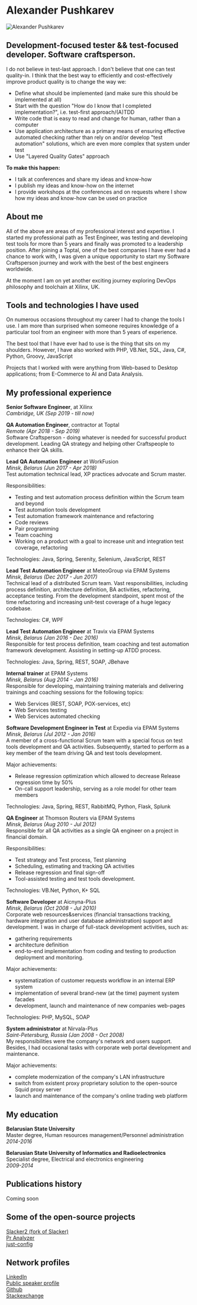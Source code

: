 # Alexander Pushkarev
![Alexander Pushkarev](photo.png)

## Development-focused tester && test-focused developer. Software craftsperson.

I do not believe in test-last approach. I don't believe that one can test quality-in. I think that the best way to efficiently and cost-effectively improve product quality is to change the way we:
  -  Define what should be implemented (and make sure this should be implemented at all)
  -  Start with the question "How do I know that I completed implementation?", i.e. test-first approach/(A)TDD
  -  Write code that is easy to read and change for human, rather than a computer
  -  Use application architecture as a primary means of ensuring effective automated checking rather than rely on and/or develop "test automation" solutions, which are even more complex that system under test
  -  Use "Layered Quality Gates" approach

**To make this happen:**
  -  I talk at conferences and share my ideas and know-how
  -  I publish my ideas and know-how on the internet
  -  I provide workshops at the conferences and on requests where I show how my ideas and know-how can be used on practice

## About me
All of the above are areas of my professional interest and expertise. I started my professional path as Test Engineer, was testing and developing test tools for more than 5 years and finally was promoted to a leadership position. After joining a Toptal, one of the best companies I have ever had a chance to work with, I was given a unique opportunity to start my Software Craftsperson journey and work with the best of the best engineers worldwide.

At the moment I am on yet another exciting journey exploring DevOps philosophy and toolchain at Xilinx, UK.

## Tools and technologies I have used

On numerous occasions throughout my career I had to change the tools I use. I am more than surprised when someone requires knowledge of a particular tool from an engineer with more than 5 years of experience.

The best tool that I have ever had to use is the thing that sits on my shoulders. However, I have also worked with PHP, VB.Net, SQL, Java, C#, Python, Groovy, JavaScript

Projects that I worked with were anything from Web-based to Desktop applications; from E-Commerce to AI and Data Analysis.

## My professional experience
**Senior Software Engineer**, at Xilinx  
*Cambridge, UK (Sep 2019 - till now)*  

**QA Automation Engineer**, contractor at Toptal  
*Remote (Apr 2018 - Sep 2019)*  
Software Craftsperson - doing whatever is needed for successful product development.
Leading QA strategy and helping other Craftspeople to enhance their QA skills.

**Lead QA Automation Engineer** at WorkFusion  
*Minsk, Belarus (Jun 2017 - Apr 2018)*  
Test automation technical lead, XP practices advocate and Scrum master.

Responsibilities:
  -  Testing and test automation process definition within the Scrum team and beyond
  -  Test automation tools development
  -  Test automation framework maintenance and refactoring
  -  Code reviews
  -  Pair programming
  -  Team coaching
  -  Working on a product with a goal to increase unit and integration test coverage, refactoring

Technologies: Java, Spring, Serenity, Selenium, JavaScript, REST

**Lead Test Automation Engineer** at MeteoGroup via EPAM Systems  
*Minsk, Belarus (Dec 2017 - Jun 2017)*  
Technical lead of a distributed Scrum team. Vast responsibilities, including process definition, architecture definition, BA activities, refactoring, acceptance testing. From the development standpoint, spent most of the time refactoring and increasing unit-test coverage of a huge legacy codebase.

Technologies: C#, WPF

**Lead Test Automation Engineer** at Travix via EPAM Systems  
*Minsk, Belarus (Jan 2016 - Dec 2016)*  
Responsible for test process definition, team coaching and test automation framework development. Assisting in setting-up ATDD process.

Technologies: Java, Spring, REST, SOAP, JBehave

**Internal trainer** at EPAM Systems  
*Minsk, Belarus (Aug 2014 - Jan 2016)*  
Responsible for developing, maintaining training materials and delivering trainings and coaching sessions for the following topics:
  -  Web Services (REST, SOAP, POX-services, etc)
  -  Web Services testing
  -  Web Services automated checking

**Software Development Engineer in Test** at Expedia via EPAM Systems  
*Minsk, Belarus (Jul 2012 - Jan 2016)*  
A member of a cross-functional Scrum team with a special focus on test tools development and QA activities. Subsequently, started to perform as a key member of the team driving QA and test tools development.

Major achievements:
  -  Release regression optimization which allowed to decrease Release regression time by 50%
  -  On-call support leadership, serving as a role model for other team members

Technologies: Java, Spring, REST, RabbitMQ, Python, Flask, Splunk


**QA Engineer** at Thomson Routers via EPAM Systems  
*Minsk, Belarus (Aug 2010 - Jul 2012)*  
Responsible for all  QA activities as a single QA engineer on a project in financial domain.

Responsibilities:
  -  Test strategy and Test process, Test planning
  -  Scheduling, estimating and tracking QA activities
  -  Release regression and final sign-off
  -  Tool-assisted testing and test tools development.

Technologies: VB.Net, Python, K+ SQL


**Software Developer** at Aicnyna-Plus  
*Minsk, Belarus (Oct 2008 - Jul 2010)*  
Corporate web resources&services (financial transactions tracking, hardware integration and user database administration) support and development. I was in charge of full-stack development activities, such as:
  -  gathering requirements
  -  architecture definition
  -  end-to-end implementation from coding and testing to production deployment and monitoring.

Major achievements:
  -  systematization of customer requests workflow in an internal ERP system
  -  implementation of several brand-new (at the time) payment system facades
  -  development, launch and maintenance of new companies web-pages

Technologies: PHP, MySQL, SOAP

**System administrator** at Nirvala-Plus  
*Saint-Petersburg, Russia (Jan 2008 - Oct 2008)*  
My responsibilities were the company's network and users support. Besides, I had occasional tasks with corporate web portal development and maintenance.

Major achievements:
  -  complete modernization of the company's LAN infrastructure
  -  switch from existent proxy proprietary solution to the open-source Squid proxy server
  -  launch and maintenance of the company's online trading web platform

## My education
**Belarusian State University**  
Master degree, Human resources management/Personnel administration  
*2014-2016*

**Belarusian State University of Informatics and Radioelectronics**  
Specialist degree, Electrical  and electronics engineering  
*2009-2014*

## Publications history
Coming soon

## Some of the open-source projects
[Slacker2 (fork of Slacker)](https://pypi.org/project/slacker2/)  
[Pr Analyzer](https://pypi.org/project/pr-analyzer/)  
[just-config](https://pypi.org/project/just-config/)

## Network profiles
[LinkedIn](https://www.linkedin.com/in/alexpushkarev)  
[Public speaker profile](https://sessionize.com/aqaguy)  
[Github](https://github.com/senpay)  
[Stackexchange](https://stackexchange.com/users/9934875/alexander-pushkarev?tab=accounts)

